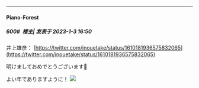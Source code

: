 

*****

####  Piano-Forest  
##### 600#         楼主| 发表于 2023-1-3 16:50

井上雄彦：
[https://twitter.com/inouetake/status/1610181936575832065](https://twitter.com/inouetake/status/1610181936575832065)

明けましておめでとうございます🎍

よい年でありますように！
<img src="https://p.sda1.dev/9/142da82e119569b5bdedb4380ba85eb0/vcHtgzsVJON-BHhr.gif" referrerpolicy="no-referrer">

